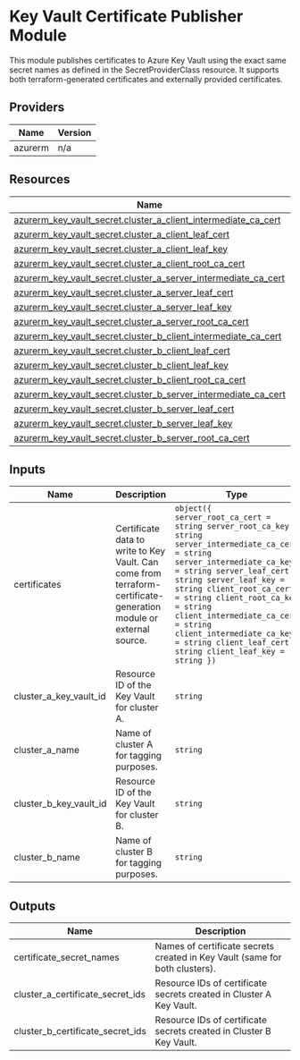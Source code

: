 <!-- BEGIN_TF_DOCS -->
<!-- markdown-table-prettify-ignore-start -->
# Key Vault Certificate Publisher Module

This module publishes certificates to Azure Key Vault using the exact same secret names
as defined in the SecretProviderClass resource. It supports both terraform-generated
certificates and externally provided certificates.

## Providers

| Name | Version |
|------|---------|
| azurerm | n/a |

## Resources

| Name | Type |
|------|------|
| [azurerm_key_vault_secret.cluster_a_client_intermediate_ca_cert](https://registry.terraform.io/providers/hashicorp/azurerm/latest/docs/resources/key_vault_secret) | resource |
| [azurerm_key_vault_secret.cluster_a_client_leaf_cert](https://registry.terraform.io/providers/hashicorp/azurerm/latest/docs/resources/key_vault_secret) | resource |
| [azurerm_key_vault_secret.cluster_a_client_leaf_key](https://registry.terraform.io/providers/hashicorp/azurerm/latest/docs/resources/key_vault_secret) | resource |
| [azurerm_key_vault_secret.cluster_a_client_root_ca_cert](https://registry.terraform.io/providers/hashicorp/azurerm/latest/docs/resources/key_vault_secret) | resource |
| [azurerm_key_vault_secret.cluster_a_server_intermediate_ca_cert](https://registry.terraform.io/providers/hashicorp/azurerm/latest/docs/resources/key_vault_secret) | resource |
| [azurerm_key_vault_secret.cluster_a_server_leaf_cert](https://registry.terraform.io/providers/hashicorp/azurerm/latest/docs/resources/key_vault_secret) | resource |
| [azurerm_key_vault_secret.cluster_a_server_leaf_key](https://registry.terraform.io/providers/hashicorp/azurerm/latest/docs/resources/key_vault_secret) | resource |
| [azurerm_key_vault_secret.cluster_a_server_root_ca_cert](https://registry.terraform.io/providers/hashicorp/azurerm/latest/docs/resources/key_vault_secret) | resource |
| [azurerm_key_vault_secret.cluster_b_client_intermediate_ca_cert](https://registry.terraform.io/providers/hashicorp/azurerm/latest/docs/resources/key_vault_secret) | resource |
| [azurerm_key_vault_secret.cluster_b_client_leaf_cert](https://registry.terraform.io/providers/hashicorp/azurerm/latest/docs/resources/key_vault_secret) | resource |
| [azurerm_key_vault_secret.cluster_b_client_leaf_key](https://registry.terraform.io/providers/hashicorp/azurerm/latest/docs/resources/key_vault_secret) | resource |
| [azurerm_key_vault_secret.cluster_b_client_root_ca_cert](https://registry.terraform.io/providers/hashicorp/azurerm/latest/docs/resources/key_vault_secret) | resource |
| [azurerm_key_vault_secret.cluster_b_server_intermediate_ca_cert](https://registry.terraform.io/providers/hashicorp/azurerm/latest/docs/resources/key_vault_secret) | resource |
| [azurerm_key_vault_secret.cluster_b_server_leaf_cert](https://registry.terraform.io/providers/hashicorp/azurerm/latest/docs/resources/key_vault_secret) | resource |
| [azurerm_key_vault_secret.cluster_b_server_leaf_key](https://registry.terraform.io/providers/hashicorp/azurerm/latest/docs/resources/key_vault_secret) | resource |
| [azurerm_key_vault_secret.cluster_b_server_root_ca_cert](https://registry.terraform.io/providers/hashicorp/azurerm/latest/docs/resources/key_vault_secret) | resource |

## Inputs

| Name | Description | Type | Default | Required |
|------|-------------|------|---------|:--------:|
| certificates | Certificate data to write to Key Vault. Can come from terraform-certificate-generation module or external source. | ```object({ server_root_ca_cert = string server_root_ca_key = string server_intermediate_ca_cert = string server_intermediate_ca_key = string server_leaf_cert = string server_leaf_key = string client_root_ca_cert = string client_root_ca_key = string client_intermediate_ca_cert = string client_intermediate_ca_key = string client_leaf_cert = string client_leaf_key = string })``` | n/a | yes |
| cluster\_a\_key\_vault\_id | Resource ID of the Key Vault for cluster A. | `string` | n/a | yes |
| cluster\_a\_name | Name of cluster A for tagging purposes. | `string` | n/a | yes |
| cluster\_b\_key\_vault\_id | Resource ID of the Key Vault for cluster B. | `string` | n/a | yes |
| cluster\_b\_name | Name of cluster B for tagging purposes. | `string` | n/a | yes |

## Outputs

| Name | Description |
|------|-------------|
| certificate\_secret\_names | Names of certificate secrets created in Key Vault (same for both clusters). |
| cluster\_a\_certificate\_secret\_ids | Resource IDs of certificate secrets created in Cluster A Key Vault. |
| cluster\_b\_certificate\_secret\_ids | Resource IDs of certificate secrets created in Cluster B Key Vault. |
<!-- markdown-table-prettify-ignore-end -->
<!-- END_TF_DOCS -->
